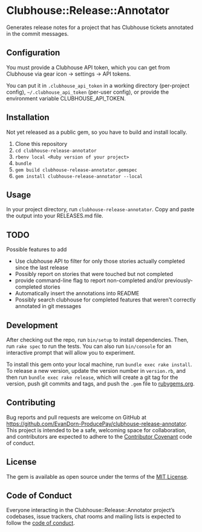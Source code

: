 # Clubhouse::Release::Annotator

Generates release notes for a project that has Clubhouse tickets annotated in the
commit messages.

## Configuration

You must provide a Clubhouse API token, which you can get from Clubhouse via gear icon ->
settings -> API tokens.  

You can put it in `.clubhouse_api_token` in a working
directory (per-project config), `~/.clubhouse_api_token` (per-user config), or provide the
environment variable CLUBHOUSE_API_TOKEN.

## Installation

Not yet released as a public gem, so you have to build and install locally.

1. Clone this repository
1. `cd clubhouse-release-annotator`
1. `rbenv local <Ruby version of your project>`
1. `bundle`
1. `gem build clubhouse-release-annotator.gemspec`
1. `gem install clubhouse-release-annotator --local`

## Usage

In your project directory, run `clubhouse-release-annotator`.  Copy and paste the
output into your RELEASES.md file.

## TODO

Possible features to add
* Use clubhouse API to filter for only those stories actually completed since the last release
* Possibly report on stories that were touched but not completed
* provide command-line flag to report non-completed and/or previously-completed stories
* Automatically insert the annotations into README  
* Possibly search clubhouse for completed features that weren't correctly annotated in git messages

## Development

After checking out the repo, run `bin/setup` to install dependencies. Then, run `rake spec` to run the tests. You can also run `bin/console` for an interactive prompt that will allow you to experiment.

To install this gem onto your local machine, run `bundle exec rake install`. To release a new version, update the version number in `version.rb`, and then run `bundle exec rake release`, which will create a git tag for the version, push git commits and tags, and push the `.gem` file to [rubygems.org](https://rubygems.org).

## Contributing

Bug reports and pull requests are welcome on GitHub at https://github.com/EvanDorn-ProducePay/clubhouse-release-annotator. This project is intended to be a safe, welcoming space for collaboration, and contributors are expected to adhere to the [Contributor Covenant](http://contributor-covenant.org) code of conduct.

## License

The gem is available as open source under the terms of the [MIT License](https://opensource.org/licenses/MIT).

## Code of Conduct

Everyone interacting in the Clubhouse::Release::Annotator project’s codebases, issue trackers, chat rooms and mailing lists is expected to follow the [code of conduct](https://github.com/EvanDorn-ProducePay/clubhouse-release-annotator/blob/master/CODE_OF_CONDUCT.md).
